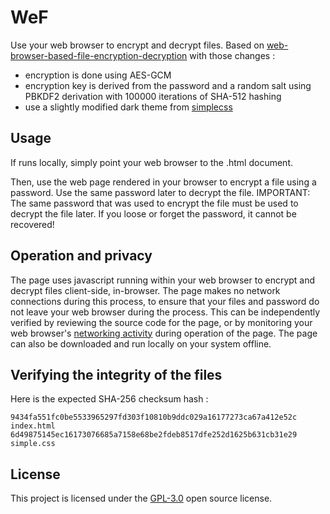 # WeF

Use your web browser to encrypt and decrypt files.
Based on [web-browser-based-file-encryption-decryption](https://github.com/meixler/web-browser-based-file-encryption-decryption) with those changes :

* encryption is done using AES-GCM
* encryption key is derived from the password and a random salt using PBKDF2 derivation with 100000 iterations of SHA-512 hashing
* use a slightly modified dark theme from [simplecss](https://simplecss.org)

## Usage

If runs locally, simply point your web browser to the .html document.

Then, use the web page rendered in your browser to encrypt a file using a password.  Use the same password later to decrypt the file.  IMPORTANT: The same password that was used to encrypt the file must be used to decrypt the file later. If you loose or forget the password, it cannot be recovered!

## Operation and privacy

The page uses javascript running within your web browser to encrypt and decrypt files client-side, in-browser. The page makes no network connections during this process, to ensure that your files and password do not leave your web browser during the process. This can be independently verified by reviewing the source code for the page, or by monitoring your web browser's [networking activity](https://developer.mozilla.org/en-US/docs/Tools/Network_Monitor) during operation of the page. The page can also be downloaded and run locally on your system offline. 

## Verifying the integrity of the files

Here is the expected SHA-256 checksum hash :

    9434fa551fc0be5533965297fd303f10810b9ddc029a16177273ca67a412e52c  index.html
    6d49875145ec16173076685a7158e68be2fdeb8517dfe252d1625b631cb31e29  simple.css

## License

This project is licensed under the [GPL-3.0](https://www.gnu.org/licenses/gpl-3.0.en.html) open source license.